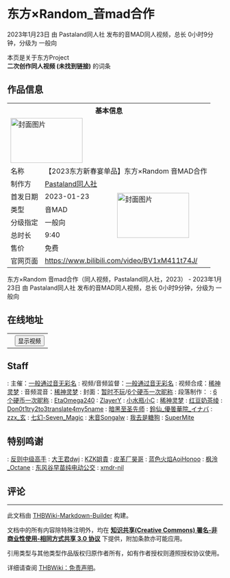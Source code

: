 # 东方×Random_音mad合作

<!-- source html: G:\repos\THBWiki-Markdown-Builder\THBWikiMarkdown\Temp\main\e\e5\ns0%3A%E4%B8%9C%E6%96%B9%C3%97Random_%E9%9F%B3mad%E5%90%88%E4%BD%9C.html -->

2023年1月23日 由 Pastaland同人社  发布的音MAD同人视频，总长 0小时9分钟，分级为 一般向

本页是关于东方Project  
 **二次创作同人视频 (未找到链接)** 的词条

## 作品信息

<table><tbody><tr><th colspan="3">基本信息</th></tr><tr><td class="cover-artwork-mobile" colspan="2"><a href="./文件-东方×Random_音mad合作封面.jpg.md" class="image" title="封面图片"><img alt="封面图片" src="https://upload.thwiki.cc/thumb/0/0e/%E4%B8%9C%E6%96%B9%C3%97Random_%E9%9F%B3mad%E5%90%88%E4%BD%9C%E5%B0%81%E9%9D%A2.jpg/168px-%E4%B8%9C%E6%96%B9%C3%97Random_%E9%9F%B3mad%E5%90%88%E4%BD%9C%E5%B0%81%E9%9D%A2.jpg" decoding="async" loading="lazy" width="168" height="105" srcset="https://upload.thwiki.cc/thumb/0/0e/%E4%B8%9C%E6%96%B9%C3%97Random_%E9%9F%B3mad%E5%90%88%E4%BD%9C%E5%B0%81%E9%9D%A2.jpg/252px-%E4%B8%9C%E6%96%B9%C3%97Random_%E9%9F%B3mad%E5%90%88%E4%BD%9C%E5%B0%81%E9%9D%A2.jpg 1.5x, https://upload.thwiki.cc/thumb/0/0e/%E4%B8%9C%E6%96%B9%C3%97Random_%E9%9F%B3mad%E5%90%88%E4%BD%9C%E5%B0%81%E9%9D%A2.jpg/336px-%E4%B8%9C%E6%96%B9%C3%97Random_%E9%9F%B3mad%E5%90%88%E4%BD%9C%E5%B0%81%E9%9D%A2.jpg 2x" data-file-width="1200" data-file-height="750"></a></td>
</tr><tr><td class="label">名称</td><td colspan="2"> 【2023东方新春宴单品】东方×Random 音MAD合作 </td></tr><tr><td class="label">制作方</td><td><a href="./Pastaland同人社.md" title="Pastaland同人社">Pastaland同人社</a></td><td class="cover-artwork" rowspan="6" style="min-width:168px;"><a href="./文件-东方×Random_音mad合作封面.jpg.md" class="image" title="封面图片"><img alt="封面图片" src="https://upload.thwiki.cc/thumb/0/0e/%E4%B8%9C%E6%96%B9%C3%97Random_%E9%9F%B3mad%E5%90%88%E4%BD%9C%E5%B0%81%E9%9D%A2.jpg/168px-%E4%B8%9C%E6%96%B9%C3%97Random_%E9%9F%B3mad%E5%90%88%E4%BD%9C%E5%B0%81%E9%9D%A2.jpg" decoding="async" loading="lazy" width="168" height="105" srcset="https://upload.thwiki.cc/thumb/0/0e/%E4%B8%9C%E6%96%B9%C3%97Random_%E9%9F%B3mad%E5%90%88%E4%BD%9C%E5%B0%81%E9%9D%A2.jpg/252px-%E4%B8%9C%E6%96%B9%C3%97Random_%E9%9F%B3mad%E5%90%88%E4%BD%9C%E5%B0%81%E9%9D%A2.jpg 1.5x, https://upload.thwiki.cc/thumb/0/0e/%E4%B8%9C%E6%96%B9%C3%97Random_%E9%9F%B3mad%E5%90%88%E4%BD%9C%E5%B0%81%E9%9D%A2.jpg/336px-%E4%B8%9C%E6%96%B9%C3%97Random_%E9%9F%B3mad%E5%90%88%E4%BD%9C%E5%B0%81%E9%9D%A2.jpg 2x" data-file-width="1200" data-file-height="750"></a></td>
</tr><tr><td class="label">首发日期</td><td>2023-01-23</td></tr><tr><td class="label">类型</td><td>音MAD</td></tr><tr><td class="label">分级指定</td><td>一般向</td></tr><tr><td class="label">总时长</td><td>9:40</td></tr><tr><td class="label">售价</td><td>免费</td></tr>
<tr><td class="label">官网页面</td><td colspan="2"><a rel="nofollow" class="external free" href="https://www.bilibili.com/video/BV1xM411t74J/">https://www.bilibili.com/video/BV1xM411t74J/</a></td></tr></tbody></table>

东方×Random 音mad合作（同人视频，Pastaland同人社，2023） - 2023年1月23日 由 Pastaland同人社  发布的音MAD同人视频，总长 0小时9分钟，分级为 一般向

## 在线地址
  


  

<table>
<tr><th style="text-align: center;"><a class="bilibili-title external text" target="_blank" rel="nofollow" style="margin: 0 0.4em 0 0.2em;"></a><input type="button" class="bilibili-toggle" value="显示视频" style="float: right;"></th></tr>
<tr class="bilibili-video" style="display: none;"><td></td></tr>
</table>






## Staff
: 主催：[一般通过音无彩名](https://space.bilibili.com/407775235)
: 视频/音频监督：[一般通过音无彩名](https://space.bilibili.com/407775235)
: 视频合成：[稀神灵梦](https://space.bilibili.com/158597454)
: 音频混音：[稀神灵梦](https://space.bilibili.com/158597454)
: 封面：[暂时不玩](https://space.bilibili.com/33202012)/[6个硬币一次昵称](https://space.bilibili.com/57160190)
: 段落制作：
: [6个硬币一次昵称](https://space.bilibili.com/57160190)
: [EtaOmega240](https://space.bilibili.com/1396600022)
: [ZlayerY](https://space.bilibili.com/31342570)
: [小水瓶小C](https://space.bilibili.com/691405479)
: [稀神灵梦](https://space.bilibili.com/158597454)
: [红豆奶茶绫](https://space.bilibili.com/156613181)
: [Don0t1try2to3translate4my5name](https://space.bilibili.com/13756489)
: [暗黑至圣先师](https://space.bilibili.com/291325163)
: [鈴仙_優曇華院_イナバ](https://space.bilibili.com/295957181)
: [zzx_玄](https://space.bilibili.com/193413617)
: [七幻-Seven_Magic](https://space.bilibili.com/37128352)
: [末音Songalw](https://space.bilibili.com/451863725)
: [我去是糖狗](https://space.bilibili.com/3493104596289966)
: [SuperMite](https://space.bilibili.com/287415007)



## 特别鸣谢
: [反则中级高手](https://space.bilibili.com/1154365779)
: [大王君dwj](https://space.bilibili.com/296360398)
: [KZK姐貴](https://space.bilibili.com/1614564799)
: [皮革厂昊哥](https://space.bilibili.com/46850499)
: [蓝色火焰AoiHonoo](https://space.bilibili.com/22287922)
: [枫泠_Octane](https://space.bilibili.com/24168164)
: [东风谷早苗纯电动公交](https://space.bilibili.com/445319291)
: [xmdr-nil](https://space.bilibili.com/85646568)


## 评论




---

此文档由 [THBWiki-Markdown-Builder](https://github.com/Delsin-Yu/THBWiki-Markdown-Builder) 构建。

文档中的所有内容除特殊注明外，均在 [**知识共享(Creative Commons) 署名-非商业性使用-相同方式共享 3.0 协议**](https://creativecommons.org/licenses/by-sa/3.0/deed.zh-hans) 下提供，附加条款亦可能应用。

引用类型与其他类型作品版权归原作者所有，如有作者授权则遵照授权协议使用。

详细请查阅 [THBWiki：免责声明](https://thbwiki.cc/THBWiki:%E5%85%8D%E8%B4%A3%E5%A3%B0%E6%98%8E)。

